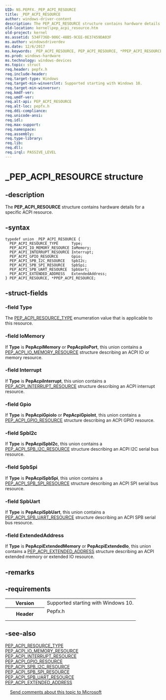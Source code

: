 ```yaml
---
UID: NS.PEPFX._PEP_ACPI_RESOURCE
title: _PEP_ACPI_RESOURCE
author: windows-driver-content
description: The PEP_ACPI_RESOURCE structure contains hardware details for a specific ACPI resource.
old-location: kernel\pep_acpi_resource.htm
old-project: kernel
ms.assetid: 534F736D-906C-48B5-9CEE-0E37459DA03F
ms.author: windowsdriverdev
ms.date: 12/6/2017
ms.keywords: _PEP_ACPI_RESOURCE, PEP_ACPI_RESOURCE, *PPEP_ACPI_RESOURCE
ms.prod: windows-hardware
ms.technology: windows-devices
ms.topic: struct
req.header: pepfx.h
req.include-header: 
req.target-type: Windows
req.target-min-winverclnt: Supported starting with Windows 10.
req.target-min-winversvr: 
req.kmdf-ver: 
req.umdf-ver: 
req.alt-api: PEP_ACPI_RESOURCE
req.alt-loc: pepfx.h
req.ddi-compliance: 
req.unicode-ansi: 
req.idl: 
req.max-support: 
req.namespace: 
req.assembly: 
req.type-library: 
req.lib: 
req.dll: 
req.irql: PASSIVE_LEVEL
---
```


# _PEP_ACPI_RESOURCE structure



## -description
The <b>PEP_ACPI_RESOURCE</b> structure contains hardware details for a specific ACPI resource.


## -syntax

````
typedef union _PEP_ACPI_RESOURCE {
  PEP_ACPI_RESOURCE_TYPE      Type;
  PEP_ACPI_IO_MEMORY_RESOURCE IoMemory;
  PEP_ACPI_INTERRUPT_RESOURCE Interrupt;
  PEP_ACPI_GPIO_RESOURCE      Gpio;
  PEP_ACPI_SPB_I2C_RESOURCE   SpbI2c;
  PEP_ACPI_SPB_SPI_RESOURCE   SpbSpi;
  PEP_ACPI_SPB_UART_RESOURCE  SpbUart;
  PEP_ACPI_EXTENDED_ADDRESS   ExtendedAddress;
} PEP_ACPI_RESOURCE, *PPEP_ACPI_RESOURCE;
````


## -struct-fields

### -field Type

The <a href="kernel.pep_acpi_resource_type">PEP_ACPI_RESOURCE_TYPE</a> enumeration value that is applicable to  this resource.

### -field IoMemory

If <b>Type</b> is <b>PepAcpiMemory</b> or <b>PepAcpiIoPort</b>, this union contains a <a href="kernel.pep_acpi_io_memory_resource">PEP_ACPI_IO_MEMORY_RESOURCE</a> structure describing an ACPI IO or memory resource. 

### -field Interrupt

If <b>Type</b> is <b>PepAcpiInterrupt</b>, this union contains a <a href="kernel.pep_acpi_interrupt_resource">PEP_ACPI_INTERRUPT_RESOURCE</a> structure describing an ACPI interrupt resource. 

### -field Gpio

If <b>Type</b> is <b>PepAcpiGpioIo</b> or <b>PepAcpiGpioInt</b>, this union contains a <a href="kernel.pep_acpi_gpio_resource">PEP_ACPI_GPIO_RESOURCE</a> structure describing an ACPI GPIO resource. 

### -field SpbI2c

If <b>Type</b> is <b>PepAcpiSpbI2c</b>, this union contains a <a href="kernel.pep_acpi_spb_i2c_resource">PEP_ACPI_SPB_I2C_RESOURCE</a> structure describing an ACPI I2C serial bus resource. 

### -field SpbSpi

If <b>Type</b> is <b>PepAcpiSpbSpi</b>, this union contains a <a href="kernel.pep_acpi_spb_spi_resource">PEP_ACPI_SPB_SPI_RESOURCE</a> structure describing an ACPI SPI serial bus resource. 

### -field SpbUart

If <b>Type</b> is <b>PepAcpiSpbUart</b>, this union contains a <a href="kernel.pep_acpi_spb_uart_resource">PEP_ACPI_SPB_UART_RESOURCE</a> structure describing an ACPI SPB serial bus resource. 

### -field ExtendedAddress

If <b>Type</b> is <b>PepAcpiExtendedMemory</b> or <b>PepAcpiExtendedIo</b>, this union contains a <a href="kernel.pep_acpi_extended_address">PEP_ACPI_EXTENDED_ADDRESS</a> structure describing an ACPI extended memory or extended IO resource. 

## -remarks


## -requirements
<table>
<tr>
<th width="30%">
Version
</th>
<td width="70%">
Supported starting with Windows 10.
</td>
</tr>
<tr>
<th width="30%">
Header
</th>
<td width="70%">
<dl>
<dt>Pepfx.h</dt>
</dl>
</td>
</tr>
</table>

## -see-also
<dl>
<dt>
<a href="kernel.pep_acpi_resource_type">PEP_ACPI_RESOURCE_TYPE</a>
</dt>
<dt>
<a href="kernel.pep_acpi_io_memory_resource">PEP_ACPI_IO_MEMORY_RESOURCE</a>
</dt>
<dt>
<a href="kernel.pep_acpi_interrupt_resource">PEP_ACPI_INTERRUPT_RESOURCE</a>
</dt>
<dt>
<a href="kernel.pep_acpi_gpio_resource">PEP_ACPI_GPIO_RESOURCE</a>
</dt>
<dt>
<a href="kernel.pep_acpi_spb_i2c_resource">PEP_ACPI_SPB_I2C_RESOURCE</a>
</dt>
<dt>
<a href="kernel.pep_acpi_spb_spi_resource">PEP_ACPI_SPB_SPI_RESOURCE</a>
</dt>
<dt>
<a href="kernel.pep_acpi_spb_uart_resource">PEP_ACPI_SPB_UART_RESOURCE</a>
</dt>
<dt>
<a href="kernel.pep_acpi_extended_address">PEP_ACPI_EXTENDED_ADDRESS</a>
</dt>
</dl>
 
 
<a href="mailto:wsddocfb@microsoft.com?subject=Documentation%20feedback [kernel\kernel]:%20PEP_ACPI_RESOURCE union%20 RELEASE:%20(12/6/2017)&amp;body=%0A%0APRIVACY STATEMENT%0A%0AWe use your feedback to improve the documentation. We don't use your email address for any other purpose, and we'll remove your email address from our system after the issue that you're reporting is fixed. While we're working to fix this issue, we might send you an email message to ask for more info. Later, we might also send you an email message to let you know that we've addressed your feedback.%0A%0AFor more info about Microsoft's privacy policy, see http://privacy.microsoft.com/en-us/default.aspx." title="Send comments about this topic to Microsoft">Send comments about this topic to Microsoft</a>
